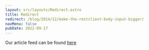 ```yaml
---
layout: src/layouts/Redirect.astro
title: Redirect
redirect: /blog/2014/12/make-the-restclient-body-input-bigger/
navMenu: false
pubDate: 2022-09-17
---
```

<div>
Our article feed can be found <a href="/blog/2014/12/make-the-restclient-body-input-bigger/">here</a>
</div>
